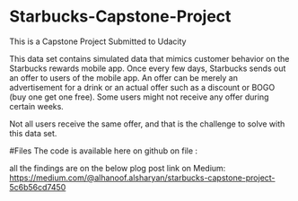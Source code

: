 # Starbucks-Capstone-Project
This is a Capstone Project Submitted to Udacity

This data set contains simulated data that mimics customer behavior on the Starbucks rewards mobile app. Once every few days, Starbucks sends out an offer to users of the mobile app. An offer can be merely an advertisement for a drink or an actual offer such as a discount or BOGO (buy one get one free). Some users might not receive any offer during certain weeks.

Not all users receive the same offer, and that is the challenge to solve with this data set.

#Files 
The code is available here on github on file :

all the findings are on the below plog post link on Medium:
https://medium.com/@alhanoof.alsharyan/starbucks-capstone-project-5c6b56cd7450


